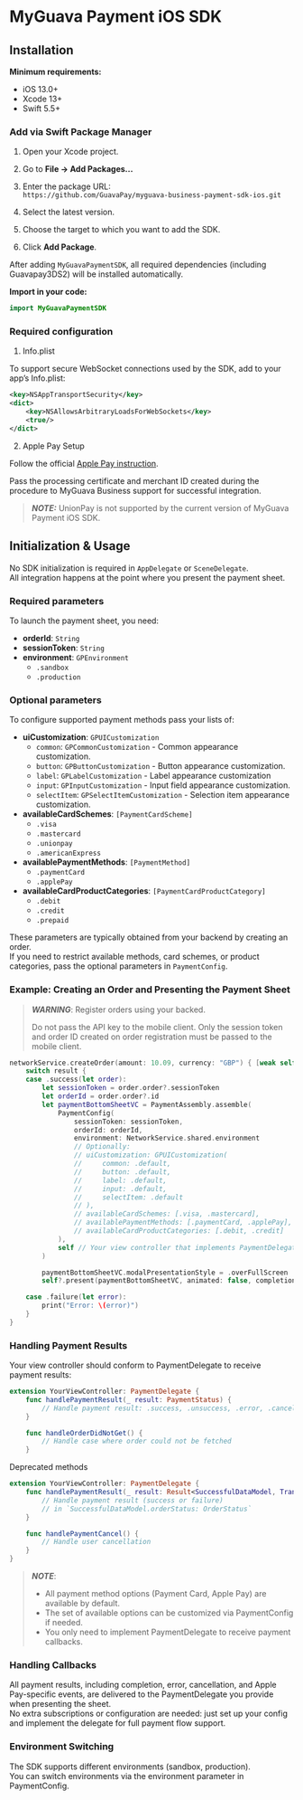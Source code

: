 # MyGuava Payment iOS SDK
<!-- toc -->

## Installation

**Minimum requirements:**  
- iOS 13.0+  
- Xcode 13+  
- Swift 5.5+

### Add via Swift Package Manager

1. Open your Xcode project.
2. Go to **File → Add Packages...**
3. Enter the package URL:  
```https://github.com/GuavaPay/myguava-business-payment-sdk-ios.git```

4. Select the latest version.
5. Choose the target to which you want to add the SDK.
6. Click **Add Package**.

After adding `MyGuavaPaymentSDK`, all required dependencies (including Guavapay3DS2) will be installed automatically.

**Import in your code:**
```swift
import MyGuavaPaymentSDK
```

### Required configuration

1. Info.plist

To support secure WebSocket connections used by the SDK, add to your app’s Info.plist:

```xml
<key>NSAppTransportSecurity</key>
<dict>
    <key>NSAllowsArbitraryLoadsForWebSockets</key>
    <true/>
</dict>
```

2. Apple Pay Setup

Follow the official [Apple Pay instruction](https://developer.apple.com/documentation/passkit/setting-up-apple-pay).

Pass the processing certificate and merchant ID created during the procedure to MyGuava Business support for successful integration.

> **_NOTE:_** UnionPay is not supported by the current version of MyGuava Payment iOS SDK.


## Initialization & Usage

No SDK initialization is required in `AppDelegate` or `SceneDelegate`.  
All integration happens at the point where you present the payment sheet.

### Required parameters

To launch the payment sheet, you need:
- **orderId**: `String`
- **sessionToken**: `String`
- **environment**: `GPEnvironment`
    - `.sandbox`
    - `.production`

### Optional parameters

To configure supported payment methods pass your lists of:
- **uiCustomization**: `GPUICustomization`
    - `common`: `GPCommonCustomization` - Common appearance customization.
    - `button`: `GPButtonCustomization` - Button appearance customization.
    - `label`: `GPLabelCustomization` - Label appearance customization
    - `input`: `GPInputCustomization` - Input field appearance customization.
    - `selectItem`: `GPSelectItemCustomization` - Selection item appearance customization.
- **availableCardSchemes**: `[PaymentCardScheme]`
    - `.visa`
    - `.mastercard`
    - `.unionpay`
    - `.americanExpress`
- **availablePaymentMethods**: `[PaymentMethod]`
    - `.paymentCard`
    - `.applePay`
- **availableCardProductCategories**: `[PaymentCardProductCategory]`
    - `.debit`
    - `.credit`
    - `.prepaid`

These parameters are typically obtained from your backend by creating an order.  
If you need to restrict available methods, card schemes, or product categories, pass the optional parameters in `PaymentConfig`.

### Example: Creating an Order and Presenting the Payment Sheet

> **_WARNING_**:
> Register orders using your backed.
> 
> Do not pass the API key to the mobile client. Only the session token and order ID created on order registration must be passed to the mobile client.



```swift
networkService.createOrder(amount: 10.09, currency: "GBP") { [weak self] result in
    switch result {
    case .success(let order):
        let sessionToken = order.order?.sessionToken
        let orderId = order.order?.id
        let paymentBottomSheetVC = PaymentAssembly.assemble(
            PaymentConfig(
                sessionToken: sessionToken,
                orderId: orderId,
                environment: NetworkService.shared.environment
                // Optionally:
                // uiCustomization: GPUICustomization(
                //     common: .default,
                //     button: .default,
                //     label: .default,
                //     input: .default,
                //     selectItem: .default
                // ),
                // availableCardSchemes: [.visa, .mastercard],
                // availablePaymentMethods: [.paymentCard, .applePay],
                // availableCardProductCategories: [.debit, .credit]
            ),
            self // Your view controller that implements PaymentDelegate
        )

        paymentBottomSheetVC.modalPresentationStyle = .overFullScreen         // mandatory step
        self?.present(paymentBottomSheetVC, animated: false, completion: nil) // animated: false is mandatory too

    case .failure(let error):
        print("Error: \(error)")
    }
}
```

### Handling Payment Results

Your view controller should conform to PaymentDelegate to receive payment results:

```swift
extension YourViewController: PaymentDelegate {
    func handlePaymentResult(_ result: PaymentStatus) {
        // Handle payment result: .success, .unsuccess, .error, .cancel
    }

    func handleOrderDidNotGet() {
        // Handle case where order could not be fetched
    }
```

Deprecated methods
```swift
extension YourViewController: PaymentDelegate {
    func handlePaymentResult(_ result: Result<SuccessfulDataModel, TransactionError>) {
        // Handle payment result (success or failure)
        // in `SuccessfulDataModel.orderStatus: OrderStatus`
    }

    func handlePaymentCancel() {
        // Handle user cancellation
    }
}
```

> **_NOTE_**:
> - All payment method options (Payment Card, Apple Pay) are available by default.
> - The set of available options can be customized via PaymentConfig if needed.
> - You only need to implement PaymentDelegate to receive payment callbacks.

### Handling Callbacks

All payment results, including completion, error, cancellation, and Apple Pay-specific events, are delivered to the PaymentDelegate you provide when presenting the sheet.  
No extra subscriptions or configuration are needed:
just set up your config and implement the delegate for full payment flow support.

### Environment Switching

The SDK supports different environments (sandbox, production).  
You can switch environments via the environment parameter in PaymentConfig.
